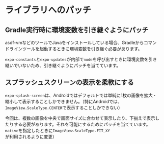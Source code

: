 # ライブラリへのパッチ

## Gradle実行時に環境変数を引き継ぐようにパッチ

asdf-vmなどのツールでJavaをインストールしている場合、Gradleからコマンドラインツールを起動するときに環境変数を引き継ぐ必要があります。

`expo-constants`と`expo-updates`が内部で`node`を呼び出すときに環境変数を引き継いでいないため、引き継ぐようにパッチを当てています。

## スプラッシュスクリーンの表示を柔軟にする

`expo-splash-screen`は、Androidではデフォルトでは単純に1枚の画像を拡大・縮小して表示することしかできません。（特にAndroidでは、`ImageView.ScaleType.CENTER`で表示することしかできない）

今回は、複数の画像を中央で画面サイズに合わせて表示したり、下揃えで表示したりする必要があります。それを可能にするためにパッチを当てています。`native`を指定したときに`ImageView.ScaleType.FIT_XY`が利用されるように変更）


